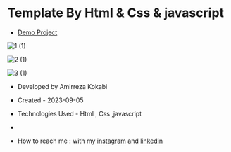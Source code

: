 # Template By Html & Css & javascript




- [Demo Project](https://amir-ko.github.io/card/)

![1 (1)](https://github.com/amir-ko/card/assets/119657835/227310ad-e676-4d82-8835-1f896d1d9297)

![2 (1)](https://github.com/amir-ko/card/assets/119657835/b4d2072f-ff0a-4a74-9d94-41c8098a6b25)

![3 (1)](https://github.com/amir-ko/card/assets/119657835/977a74b3-8e65-4ab9-a422-0c68e9064cbf)


- Developed by Amirreza Kokabi

- Created - 2023-09-05
- Technologies Used - Html , Css ,javascript

-


- How to reach me : with my [instagram](https://instagram.com/amirrezakokabiweb?igshid=NGExMmI2YTkyZg==
) and [linkedin](https://www.linkedin.com/in/amirreza-kokabi-ba7716143/)
